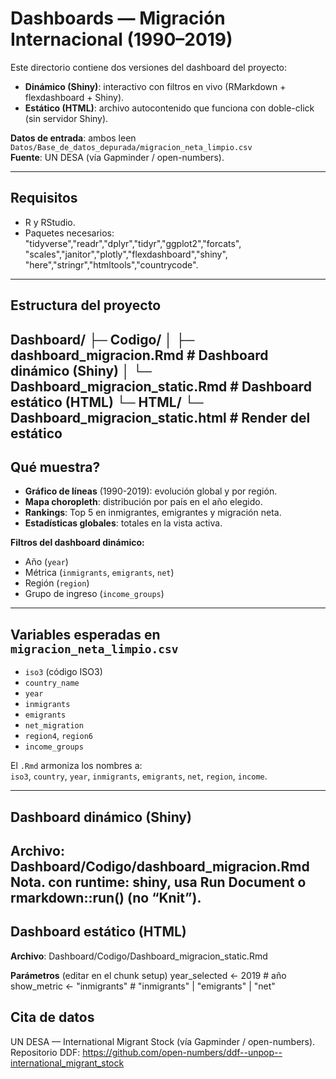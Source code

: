 # Dashboards — Migración Internacional (1990–2019)

Este directorio contiene dos versiones del dashboard del proyecto:

- **Dinámico (Shiny)**: interactivo con filtros en vivo (RMarkdown + flexdashboard + Shiny).
- **Estático (HTML)**: archivo autocontenido que funciona con doble-click (sin servidor Shiny).

**Datos de entrada**: ambos leen `Datos/Base_de_datos_depurada/migracion_neta_limpio.csv`  
**Fuente**: UN DESA (vía Gapminder / open-numbers).

---

## Requisitos

- R y RStudio.  
- Paquetes necesarios:  
  "tidyverse","readr","dplyr","tidyr","ggplot2","forcats",
  "scales","janitor","plotly","flexdashboard","shiny",
  "here","stringr","htmltools","countrycode".  

---

## Estructura del proyecto

Dashboard/
├─ Codigo/
│  ├─ dashboard_migracion.Rmd          # Dashboard dinámico (Shiny)
│  └─ Dashboard_migracion_static.Rmd   # Dashboard estático (HTML)
└─ HTML/
   └─ Dashboard_migracion_static.html          # Render del estático
---

## Qué muestra?

- **Gráfico de líneas** (1990-2019): evolución global y por región.  
- **Mapa choropleth**: distribución por país en el año elegido.  
- **Rankings**: Top 5 en inmigrantes, emigrantes y migración neta.  
- **Estadísticas globales**: totales en la vista activa.

**Filtros del dashboard dinámico:**
- Año (`year`)  
- Métrica (`inmigrants`, `emigrants`, `net`)  
- Región (`region`)  
- Grupo de ingreso (`income_groups`)  

---

## Variables esperadas en `migracion_neta_limpio.csv`

- `iso3` (código ISO3)  
- `country_name`  
- `year`  
- `inmigrants`  
- `emigrants`  
- `net_migration`  
- `region4`, `region6`  
- `income_groups`  

El `.Rmd` armoniza los nombres a:  
`iso3`, `country`, `year`, `inmigrants`, `emigrants`, `net`, `region`, `income`.

---
## Dashboard dinámico (Shiny)

**Archivo**: Dashboard/Codigo/dashboard_migracion.Rmd
**Nota**. con runtime: shiny, usa Run Document o rmarkdown::run() (no “Knit”).
---
## Dashboard estático (HTML)

**Archivo**: Dashboard/Codigo/Dashboard_migracion_static.Rmd

**Parámetros** (editar en el chunk setup)
year_selected <- 2019          # año 
show_metric   <- "inmigrants" # "inmigrants" | "emigrants" | "net"

## Cita de datos
UN DESA — International Migrant Stock (vía Gapminder / open-numbers).
Repositorio DDF: https://github.com/open-numbers/ddf--unpop--international_migrant_stock